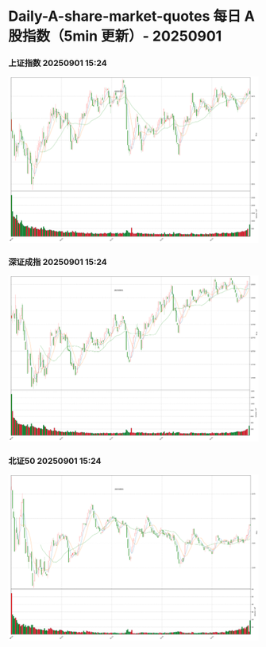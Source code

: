 
# Daily-A-share-market-quotes 每日 A 股指数（5min 更新）- 20250901

### 上证指数 20250901 15:24
![](./fig/2025/9/20250901-sh000001.png)

### 深证成指 20250901 15:24
![](./fig/2025/9/20250901-sz399001.png)

### 北证50 20250901 15:24
![](./fig/2025/9/20250901-bj899050.png)
